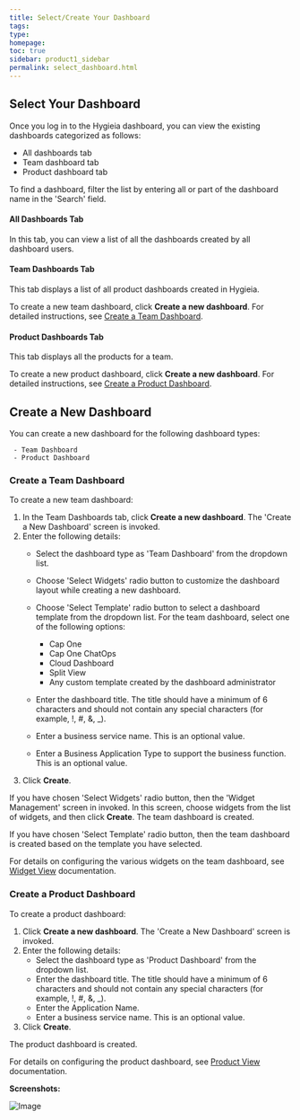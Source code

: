 ```yaml
---
title: Select/Create Your Dashboard
tags: 
type: 
homepage: 
toc: true
sidebar: product1_sidebar
permalink: select_dashboard.html
---
```


## Select Your Dashboard

Once you log in to the Hygieia dashboard, you can view the existing dashboards categorized as follows:
- All dashboards tab
- Team dashboard tab
- Product dashboard tab

To find a dashboard, filter the list by entering all or part of the dashboard name in the 'Search' field.

#### All Dashboards Tab

In this tab, you can view a list of all the dashboards created by all dashboard users.

#### Team Dashboards Tab

This tab displays a list of all product dashboards created in Hygieia.

To create a new team dashboard, click **Create a new dashboard**. For detailed instructions, see [Create a Team Dashboard](#create-a-team-dashboard).

#### Product Dashboards Tab

This tab displays all the products for a team.

To create a new product dashboard, click **Create a new dashboard**. For detailed instructions, see [Create a Product Dashboard](#create-a-product-dashboard).

## Create a New Dashboard

You can create a new dashboard for the following dashboard types:
   
     - Team Dashboard
     - Product Dashboard

### Create a Team Dashboard

To create a new team dashboard:

1. In the Team Dashboards tab, click **Create a new dashboard**. The 'Create a New Dashboard' screen is invoked.
2. Enter the following details:
   - Select the dashboard type as 'Team Dashboard' from the dropdown list.
   - Choose 'Select Widgets' radio button to customize the dashboard layout while creating a new dashboard.
   - Choose 'Select Template' radio button to select a dashboard template from the dropdown list. For the team dashboard, select one of the following options:
   
     - Cap One
	 - Cap One ChatOps
	 - Cloud Dashboard
	 - Split View
	 - Any custom template created by the dashboard administrator
	 
   - Enter the dashboard title. The title should have a minimum of 6 characters and should not contain any special characters (for example, !, #, &, _).
   - Enter a business service name. This is an optional value.
   - Enter a Business Application Type to support the business function. This is an optional value.
3. Click **Create**.

If you have chosen 'Select Widgets' radio button, then the 'Widget Management' screen in invoked. In this screen, choose widgets from the list of widgets, and then click **Create**. The team dashboard is created.

If you have chosen 'Select Template' radio button, then the team dashboard is created based on the template you have selected.

For details on configuring the various widgets on the team dashboard, see [Widget View](widget_view.md) documentation.

### Create a Product Dashboard

To create a product dashboard:

1. Click **Create a new dashboard**. The 'Create a New Dashboard' screen is invoked.
2. Enter the following details:
   - Select the dashboard type as 'Product Dashboard' from the dropdown list.
   - Enter the dashboard title. The title should have a minimum of 6 characters and should not contain any special characters (for example, !, #, &, _).
   - Enter the Application Name.
   - Enter a business service name. This is an optional value.
3. Click **Create**.

The product dashboard is created.

For details on configuring the product dashboard, see [Product View](product_view.md) documentation.

**Screenshots:**

![Image](http://capitalone.github.io/Hygieia/media/images/h2-select-dashboard.png)
